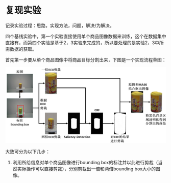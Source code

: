 # 复现实验
记录实验过程：思路，实现方法，问题，解决/为解决。

四个基线实验中，第一个实验直接使用单个商品图像数据来训练，这个在数据集中直接有，而第四个实验是基于2，3实验来完成的，所以要处理的是实验2，3中所需数据的获取。

首先第一步要从单个商品图像中将商品目标分割出来，下图是一个实现流程草图：

![分割目标](show_images/Snipaste_2019-05-16_11-44-52.png)

大致可分为以下几步：

1. 利用所给信息对单个商品图像进行bounding box的标注并以此进行剪裁（当然实际操作可以直接剪裁），分别剪裁出一倍和两倍bounding box大小的图像。